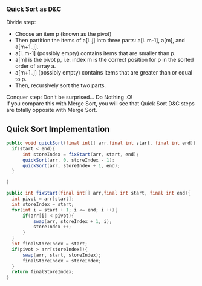
### Quick Sort as D&C 
Divide step: 
* Choose an item p (known as the pivot)
* Then partition the items of a[i..j] into three parts: a[i..m-1], a[m], and a[m+1..j].
* a[i..m-1] (possibly empty) contains items that are smaller than p.
* a[m] is the pivot p, i.e. index m is the correct position for p in the sorted order of array a.
* a[m+1..j] (possibly empty) contains items that are greater than or equal to p.
* Then, recursively sort the two parts.  

Conquer step: Don't be surprised... Do Nothing :O!  
If you compare this with Merge Sort, you will see that Quick Sort D&C steps are totally opposite with Merge Sort.


## Quick Sort Implementation
```java
public void quickSort(final int[] arr,final int start, final int end){
  if(start < end){
      int storeIndex = fixStart(arr, start, end);
      quickSort(arr, 0, storeIndex - 1);
      quickSort(arr, storeIndex + 1, end);
  }

}

public int fixStart(final int[] arr,final int start, final int end){
  int pivot = arr[start];
  int storeIndex = start;
  for(int i = start + 1; i <= end; i ++){
      if(arr[i] < pivot){
          swap(arr, storeIndex + 1, i);
          storeIndex ++;
      }
  }
  int finalStoreIndex = start;
  if(pivot > arr[storeIndex]){
      swap(arr, start, storeIndex);
      finalStoreIndex = storeIndex;
  }
  return finalStoreIndex;
}
```
